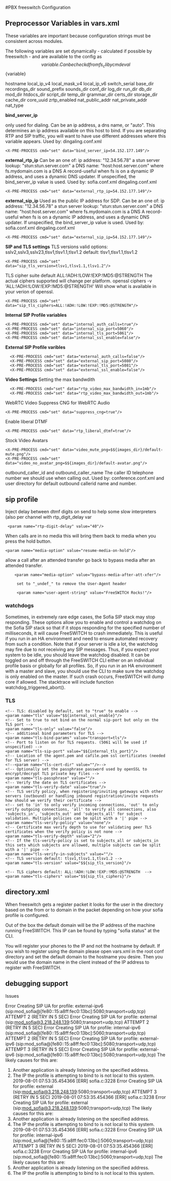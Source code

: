 #PBX freeswitch Configuration 

## Preprocessor Variables in vars.xml

These variables are important because  configuration strings must be consistent across modules.


The following variables are set dynamically - calculated if possible by freeswitch - and are available to the config as $${variable}.  Can be checkd from fs_cli by cmd eval $${variable}

hostname
local_ip_v4
local_mask_v4
local_ip_v6
switch_serial
base_dir
recordings_dir
sound_prefix
sounds_dir
conf_dir
log_dir
run_dir
db_dir
mod_dir
htdocs_dir
script_dir
temp_dir
grammar_dir
certs_dir
storage_dir
cache_dir
core_uuid
zrtp_enabled
nat_public_addr
nat_private_addr
nat_type


**bind_server_ip**

only used for dialing. Can be an ip address, a dns name, or "auto".
This determines an ip address available on this host to bind.
If you are separating RTP and SIP traffic, you will want to have use different addresses where this variable appears.
Used by: dingaling.conf.xml
```
<X-PRE-PROCESS cmd="set" data="bind_server_ip=54.152.177.149"/>
```

**external_rtp_ip**
       Can be an one of:
           ip address: "12.34.56.78"
           a stun server lookup: "stun:stun.server.com"
           a DNS name: "host:host.server.com"
       where fs.mydomain.com is a DNS A record-useful when fs is on
       a dynamic IP address, and uses a dynamic DNS updater.
       If unspecified, the bind_server_ip value is used.
       Used by: sofia.conf.xml dingaling.conf.xml
```
<X-PRE-PROCESS cmd="set" data="external_rtp_ip=54.152.177.149"/>
```

**external_sip_ip**
      Used as the public IP address for SDP.
       Can be an one of:
           ip address: "12.34.56.78"
           a stun server lookup: "stun:stun.server.com"
           a DNS name: "host:host.server.com"
       where fs.mydomain.com is a DNS A record-useful when fs is on
       a dynamic IP address, and uses a dynamic DNS updater.
       If unspecified, the bind_server_ip value is used.
       Used by: sofia.conf.xml dingaling.conf.xml
```
<X-PRE-PROCESS cmd="set" data="external_sip_ip=54.152.177.149"/>
```

**SIP and TLS settings**
TLS versions
valid options: sslv2,sslv3,sslv23,tlsv1,tlsv1.1,tlsv1.2
default: tlsv1,tlsv1.1,tlsv1.2
```
<X-PRE-PROCESS cmd="set" data="sip_tls_version=tlsv1,tlsv1.1,tlsv1.2"/>
```
TLS cipher suite 
default ALL:!ADH:!LOW:!EXP:!MD5:@STRENGTH
The actual ciphers supported will change per platform.
openssl ciphers -v 'ALL:!ADH:!LOW:!EXP:!MD5:@STRENGTH'
Will show what is available in your verion of openssl.
```
<X-PRE-PROCESS cmd="set" data="sip_tls_ciphers=ALL:!ADH:!LOW:!EXP:!MD5:@STRENGTH"/>
```

**Internal SIP Profile variables**
```
<X-PRE-PROCESS cmd="set" data="internal_auth_calls=true"/>
<X-PRE-PROCESS cmd="set" data="internal_sip_port=5060"/>
<X-PRE-PROCESS cmd="set" data="internal_tls_port=5061"/>
<X-PRE-PROCESS cmd="set" data="internal_ssl_enable=false"/>
```

**External SIP Profile varibles**
```
  <X-PRE-PROCESS cmd="set" data="external_auth_calls=false"/>
  <X-PRE-PROCESS cmd="set" data="external_sip_port=5080"/>
  <X-PRE-PROCESS cmd="set" data="external_tls_port=5081"/>
  <X-PRE-PROCESS cmd="set" data="external_ssl_enable=false"/>
````

**Video Settings**
Setting the max bandwdith
```
  <X-PRE-PROCESS cmd="set" data="rtp_video_max_bandwidth_in=1mb"/>
  <X-PRE-PROCESS cmd="set" data="rtp_video_max_bandwidth_out=1mb"/>
```
WebRTC Video 
Suppress CNG for WebRTC Audio
```
<X-PRE-PROCESS cmd="set" data="suppress_cng=true"/>
```
Enable liberal DTMF
```
<X-PRE-PROCESS cmd="set" data="rtp_liberal_dtmf=true"/>
```  
Stock Video Avatars
```
<X-PRE-PROCESS cmd="set" data="video_mute_png=$${images_dir}/default-mute.png"/>
<X-PRE-PROCESS cmd="set" data="video_no_avatar_png=$${images_dir}/default-avatar.png"/>
```


outbound_caller_id and outbound_caller_name
       The caller ID telephone number we should use when calling out.
       Used by: conference.conf.xml and user directory for default
       outbound callerid name and number.

  <X-PRE-PROCESS cmd="set" data="outbound_caller_name=FreeSWITCH"/>
  <X-PRE-PROCESS cmd="set" data="outbound_caller_id=0000000000"/>


## sip profile 

Inject delay between dtmf digits on send to help some slow interpreters (also per channel with rtp_digit_delay var
```
 <param name="rtp-digit-delay" value="40"/>
```
When calls are in no media this will bring them back to media when you press the hold button.
```
<param name="media-option" value="resume-media-on-hold"/>
```

allow a call after an attended transfer go back to
        bypass media after an attended transfer.

        <param name="media-option" value="bypass-media-after-att-xfer"/>

         set to "_undef_" to remove the User-Agent header

         <param name="user-agent-string" value="FreeSWITCH Rocks!"/>

### watchdogs 

 Sometimes, in extremely rare edge cases, the Sofia SIP stack may stop
        responding. These options allow you to enable and control a watchdog
        on the Sofia SIP stack so that if it stops responding for the
        specified number of milliseconds, it will cause FreeSWITCH to crash
        immediately. This is useful if you run in an HA environment and
        need to ensure automated recovery from such a condition. Note that if
        your server is idle a lot, the watchdog may fire due to not receiving
        any SIP messages. Thus, if you expect your system to be idle, you
        should leave the watchdog disabled. It can be toggled on and off
        through the FreeSWITCH CLI either on an individual profile basis or
        globally for all profiles. So, if you run in an HA environment with a
        master and slave, you should use the CLI to make sure the watchdog is
        only enabled on the master.
        If such crash occurs, FreeSWITCH will dump core if allowed. The
        stacktrace will include function watchdog_triggered_abort().
    <param name="watchdog-enabled" value="no"/>
    <param name="watchdog-step-timeout" value="30000"/>
    <param name="watchdog-event-timeout" value="30000"/>

### TLS

    <!-- TLS: disabled by default, set to "true" to enable -->
    <param name="tls" value="$${internal_ssl_enable}"/>
    <!-- Set to true to not bind on the normal sip-port but only on the TLS port -->
    <param name="tls-only" value="false"/>
    <!-- additional bind parameters for TLS -->
    <param name="tls-bind-params" value="transport=tls"/>
    <!-- Port to listen on for TLS requests. (5061 will be used if unspecified) -->
    <param name="tls-sip-port" value="$${internal_tls_port}"/>
    <!-- Location of the agent.pem and cafile.pem ssl certificates (needed for TLS server) -->
    <!--<param name="tls-cert-dir" value=""/>-->
    <!-- Optionally set the passphrase password used by openSSL to encrypt/decrypt TLS private key files -->
    <param name="tls-passphrase" value=""/>
    <!-- Verify the date on TLS certificates -->
    <param name="tls-verify-date" value="true"/>
    <!-- TLS verify policy, when registering/inviting gateways with other servers (outbound) or handling inbound registration/invite requests how should we verify their certificate -->
    <!-- set to 'in' to only verify incoming connections, 'out' to only verify outgoing connections, 'all' to verify all connections, also 'subjects_in', 'subjects_out' and 'subjects_all' for subject validation. Multiple policies can be split with a '|' pipe -->
    <param name="tls-verify-policy" value="none"/>
    <!-- Certificate max verify depth to use for validating peer TLS certificates when the verify policy is not none -->
    <param name="tls-verify-depth" value="2"/>
    <!-- If the tls-verify-policy is set to subjects_all or subjects_in this sets which subjects are allowed, multiple subjects can be split with a '|' pipe -->
    <param name="tls-verify-in-subjects" value=""/>
    <!-- TLS version default: tlsv1,tlsv1.1,tlsv1.2 -->
    <param name="tls-version" value="$${sip_tls_version}"/>

    <!-- TLS ciphers default: ALL:!ADH:!LOW:!EXP:!MD5:@STRENGTH  -->
    <param name="tls-ciphers" value="$${sip_tls_ciphers}"/>

## directory.xml

When freeswitch gets a register packet it looks for the user in the directory based on the from or to domain in the packet depending on how your sofia profile is configured.  

Out of the box the default domain will be the IP address of the machine running FreeSWITCH.  This IP can be found by typing "sofia status" at the CLI.  

You will register your phones to the IP and not the hostname by default.
    If you wish to register using the domain please open vars.xml in the root conf
    directory and set the default domain to the hostname you desire.  Then you would
    use the domain name in the client instead of the IP address to register
    with FreeSWITCH.

## debugging support 

Issues 

Error Creating SIP UA for profile: external-ipv6 (sip:mod_sofia@[fe80::15:a8ff:fec0:13bc]:5080;transport=udp,tcp) ATTEMPT 2 (RETRY IN 5 SEC)
Error Creating SIP UA for profile: external (sip:mod_sofia@3.218.248.139:5080;transport=udp,tcp) ATTEMPT 2 (RETRY IN 5 SEC)
Error Creating SIP UA for profile: internal-ipv6 (sip:mod_sofia@[fe80::15:a8ff:fec0:13bc]:5060;transport=udp,tcp) ATTEMPT 2 (RETRY IN 5 SEC)
Error Creating SIP UA for profile: external-ipv6 (sip:mod_sofia@[fe80::15:a8ff:fec0:13bc]:5080;transport=udp,tcp) ATTEMPT 3 (RETRY IN 5 SEC)
Error Creating SIP UA for profile: external-ipv6 (sip:mod_sofia@[fe80::15:a8ff:fec0:13bc]:5080;transport=udp,tcp)
The likely causes for this are:
1) Another application is already listening on the specified address.
2) The IP the profile is attempting to bind to is not local to this system.
2019-08-01 07:53:35.454366 [ERR] sofia.c:3228 Error Creating SIP UA for profile: external (sip:mod_sofia@3.218.248.139:5080;transport=udp,tcp) ATTEMPT 3 (RETRY IN 5 SEC)
2019-08-01 07:53:35.454366 [ERR] sofia.c:3238 Error Creating SIP UA for profile: external (sip:mod_sofia@3.218.248.139:5080;transport=udp,tcp)
The likely causes for this are:
1) Another application is already listening on the specified address.
2) The IP the profile is attempting to bind to is not local to this system.
2019-08-01 07:53:35.454366 [ERR] sofia.c:3228 Error Creating SIP UA for profile: internal-ipv6 (sip:mod_sofia@[fe80::15:a8ff:fec0:13bc]:5060;transport=udp,tcp) ATTEMPT 3 (RETRY IN 5 SEC)
2019-08-01 07:53:35.454366 [ERR] sofia.c:3238 Error Creating SIP UA for profile: internal-ipv6 (sip:mod_sofia@[fe80::15:a8ff:fec0:13bc]:5060;transport=udp,tcp)
The likely causes for this are:
1) Another application is already listening on the specified address.
2) The IP the profile is attempting to bind to is not local to this system.


